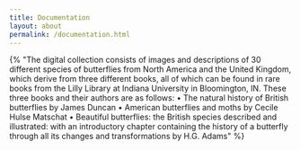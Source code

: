```yaml
---
title: Documentation
layout: about
permalink: /documentation.html
---
```


{% "The digital collection consists of images and descriptions of 30 different species of butterflies from North America and the United Kingdom, which derive from three different books, all of which can be found in rare books from the Lilly Library at Indiana University in Bloomington, IN. These three books and their authors are as follows:
•	The natural history of British butterflies by James Duncan
•	American butterflies and moths by Cecile Hulse Matschat
•	Beautiful butterflies: the British species described and illustrated: with an introductory chapter containing the history of a butterfly through all its changes and transformations by H.G. Adams" %}
